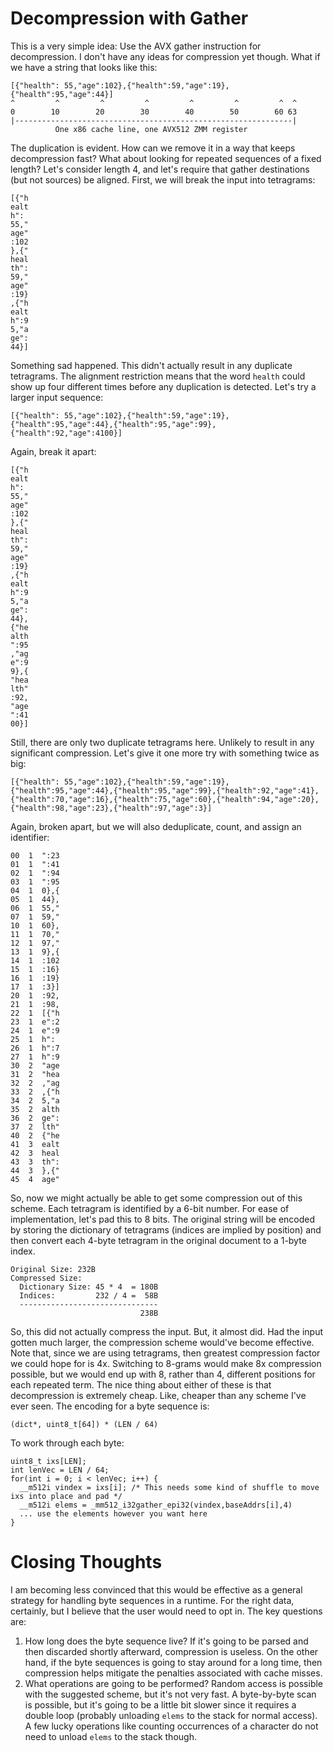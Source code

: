 # Decompression with Gather

This is a very simple idea: Use the AVX gather instruction for decompression.
I don't have any ideas for compression yet though. What if we have a string
that looks like this:

    [{"health": 55,"age":102},{"health":59,"age":19},{"health":95,"age":44}]
    ^         ^         ^         ^         ^         ^         ^  ^
    0        10        20        30        40        50        60 63
    |--------------------------------------------------------------|
              One x86 cache line, one AVX512 ZMM register

The duplication is evident. How can we remove it in a way that keeps
decompression fast? What about looking for repeated sequences of
a fixed length? Let's consider length 4, and let's require that
gather destinations (but not sources) be aligned. First, we will
break the input into tetragrams:

    [{"h
    ealt
    h": 
    55,"
    age"
    :102
    },{"
    heal
    th":
    59,"
    age"
    :19}
    ,{"h
    ealt
    h":9
    5,"a
    ge":
    44}]

Something sad happened. This didn't actually result in any duplicate tetragrams.
The alignment restriction means that the word `health` could show up four different
times before any duplication is detected. Let's try a larger input sequence:

    [{"health": 55,"age":102},{"health":59,"age":19},{"health":95,"age":44},{"health":95,"age":99},{"health":92,"age":4100}]

Again, break it apart:

    [{"h
    ealt
    h": 
    55,"
    age"
    :102
    },{"
    heal
    th":
    59,"
    age"
    :19}
    ,{"h
    ealt
    h":9
    5,"a
    ge":
    44},
    {"he
    alth
    ":95
    ,"ag
    e":9
    9},{
    "hea
    lth"
    :92,
    "age
    ":41
    00}]

Still, there are only two duplicate tetragrams here. Unlikely to result in any
significant compression. Let's give it one more try with something twice as big:

    [{"health": 55,"age":102},{"health":59,"age":19},{"health":95,"age":44},{"health":95,"age":99},{"health":92,"age":41},{"health":70,"age":16},{"health":75,"age":60},{"health":94,"age":20},{"health":98,"age":23},{"health":97,"age":3}]

Again, broken apart, but we will also deduplicate, count, and assign an identifier:

    00  1  ":23
    01  1  ":41
    02  1  ":94
    03  1  ":95
    04  1  0},{
    05  1  44},
    06  1  55,"
    07  1  59,"
    10  1  60},
    11  1  70,"
    12  1  97,"
    13  1  9},{
    14  1  :102
    15  1  :16}
    16  1  :19}
    17  1  :3}]
    20  1  :92,
    21  1  :98,
    22  1  [{"h
    23  1  e":2
    24  1  e":9
    25  1  h": 
    26  1  h":7
    27  1  h":9
    30  2  "age
    31  2  "hea
    32  2  ,"ag
    33  2  ,{"h
    34  2  5,"a
    35  2  alth
    36  2  ge":
    37  2  lth"
    40  2  {"he
    41  3  ealt
    42  3  heal
    43  3  th":
    44  3  },{"
    45  4  age"

So, now we might actually be able to get some compression out of this scheme.
Each tetragram is identified by a 6-bit number. For ease of implementation,
let's pad this to 8 bits. The original string will be encoded by storing the
dictionary of tetragrams (indices are implied by position) and then convert
each 4-byte tetragram in the original document to a 1-byte index.

    Original Size: 232B
    Compressed Size:
      Dictionary Size: 45 * 4  = 180B
      Indices:         232 / 4 =  58B
      -------------------------------
                                 238B

So, this did not actually compress the input. But, it almost did. Had the input
gotten much larger, the compression scheme would've become effective. Note
that, since we are using tetragrams, then greatest compression factor we
could hope for is 4x. Switching to 8-grams would make 8x compression possible,
but we would end up with 8, rather than 4, different positions for each
repeated term. The nice thing about either of these is that decompression
is extremely cheap. Like, cheaper than any scheme I've ever seen. The
encoding for a byte sequence is:

    (dict*, uint8_t[64]) * (LEN / 64)
      
To work through each byte:

    uint8_t ixs[LEN];
    int lenVec = LEN / 64;
    for(int i = 0; i < lenVec; i++) {
      __m512i vindex = ixs[i]; /* This needs some kind of shuffle to move ixs into place and pad */
      __m512i elems = _mm512_i32gather_epi32(vindex,baseAddrs[i],4)
      ... use the elements however you want here
    }

# Closing Thoughts

I am becoming less convinced that this would be effective as a general strategy
for handling byte sequences in a runtime. For the right data, certainly, but
I believe that the user would need to opt in. The key questions are:

1. How long does the byte sequence live? If it's going to be parsed and
   then discarded shortly afterward, compression is useless. On the other
   hand, if the byte sequences is going to stay around for a long time,
   then compression helps mitigate the penalties associated with cache
   misses.
2. What operations are going to be performed? Random access is possible with
   the suggested scheme, but it's not very fast. A byte-by-byte scan is
   possible, but it's going to be a little bit slower since it requires
   a double loop (probably unloading `elems` to the stack for normal access).
   A few lucky operations like counting occurrences of a character do not
   need to unload `elems` to the stack though.

